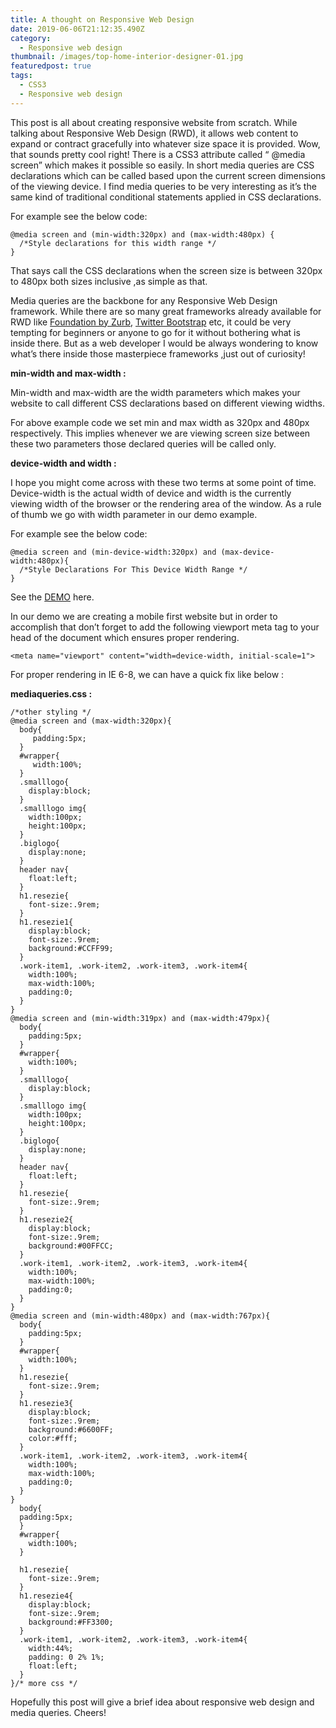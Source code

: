 ```yaml
---
title: A thought on Responsive Web Design
date: 2019-06-06T21:12:35.490Z
category:
  - Responsive web design
thumbnail: /images/top-home-interior-designer-01.jpg
featuredpost: true
tags:
  - CSS3
  - Responsive web design
---
```

This post is all about creating responsive website from scratch. While talking about Responsive Web Design (RWD), it allows web content to expand or contract gracefully into whatever size space it is provided. Wow, that sounds pretty cool right! There is a CSS3 attribute called “ @media screen” which makes it possible so easily. In short media queries are CSS declarations which can be called based upon the current screen dimensions of the viewing device. I find media queries to be very interesting as it’s the same kind of traditional conditional statements applied in CSS declarations. 

For example see the below code:

```
@media screen and (min-width:320px) and (max-width:480px) {
  /*Style declarations for this width range */
}
```

That says call the CSS declarations when the screen size is between 320px to 480px both sizes inclusive ,as simple as that.

Media queries are the backbone for any Responsive Web Design framework. While there are so many great frameworks already available for RWD like [Foundation by Zurb](https://foundation.zurb.com/), [Twitter Bootstrap](https://getbootstrap.com/) etc, it could be very tempting for beginners or anyone to go for it without bothering what is inside there. But as a web developer I would be always wondering to know what’s there inside those masterpiece frameworks ,just out of curiosity!

**min-width and max-width :**

Min-width and max-width are the width parameters which makes your website to call different CSS declarations based on different viewing widths.

For above example code we set min and max width as 320px and 480px respectively. This implies whenever we are viewing screen size between these two parameters those declared queries will be called only.

**device-width and width :**

I hope you might come across with these two terms at some point of time. Device-width is the actual width of device and width is the currently viewing width of the browser or the rendering area of the window. As a rule of thumb we go with width parameter in our demo example.

For example see the below code:

```
@media screen and (min-device-width:320px) and (max-device-width:480px){
  /*Style Declarations For This Device Width Range */
}
```

See the [DEMO](http://jsfiddle.net/upenpanging/Ldsj1cz2/1/embedded/result/) here.

In our demo we are creating a mobile first website but in order to accomplish that don’t forget to add the following viewport meta tag to your head of the document which ensures proper rendering.

```
<meta name="viewport" content="width=device-width, initial-scale=1">
```

For proper rendering in IE 6-8, we can have a quick fix like below :

**mediaqueries.css :**

```
/*other styling */
@media screen and (max-width:320px){
  body{
     padding:5px;
  }
  #wrapper{
     width:100%;
  }
  .smalllogo{
    display:block;
  }
  .smalllogo img{
    width:100px;
    height:100px;
  }
  .biglogo{
    display:none;
  }
  header nav{
    float:left;
  }
  h1.resezie{
    font-size:.9rem;
  }
  h1.resezie1{
    display:block;
    font-size:.9rem;
    background:#CCFF99;
  }
  .work-item1, .work-item2, .work-item3, .work-item4{
    width:100%;
    max-width:100%;
    padding:0;
  }
}
@media screen and (min-width:319px) and (max-width:479px){
  body{
    padding:5px;  
  }
  #wrapper{
    width:100%;
  }
  .smalllogo{
    display:block;
  }
  .smalllogo img{
    width:100px;
    height:100px;
  }
  .biglogo{
    display:none;
  }
  header nav{
    float:left;
  }
  h1.resezie{
    font-size:.9rem;
  }
  h1.resezie2{
    display:block;
    font-size:.9rem;
    background:#00FFCC;
  }
  .work-item1, .work-item2, .work-item3, .work-item4{
    width:100%;
    max-width:100%;
    padding:0;
  }
}
@media screen and (min-width:480px) and (max-width:767px){
  body{
    padding:5px;  
  }
  #wrapper{
    width:100%;
  }
  h1.resezie{
    font-size:.9rem;
  }
  h1.resezie3{
    display:block;
    font-size:.9rem;
    background:#6600FF;
    color:#fff;
  }
  .work-item1, .work-item2, .work-item3, .work-item4{
    width:100%;
    max-width:100%;
    padding:0;
  }
}
  body{
  padding:5px;  
  }
  #wrapper{
    width:100%;
  }

  h1.resezie{
    font-size:.9rem;
  }
  h1.resezie4{
    display:block;
    font-size:.9rem;
    background:#FF3300;
  }
  .work-item1, .work-item2, .work-item3, .work-item4{
    width:44%;
    padding: 0 2% 1%;
    float:left;
  }
}/* more css */
```

Hopefully this post will give a brief idea about responsive web design and media queries. Cheers!
